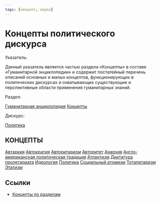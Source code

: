 ```yaml
---
tags: [концепт, наука]
---
```

# Концепты политического дискурса

Указатель:

Данный указатель является частью раздела «Концепты» в составе «Гуманитарной энциклопедии» и содержит постатейный перечень описаний основных и малых концептов, функционирующих в политических дискурсах и охватывающих существующие и перспективные области применения гуманитарных знаний.

Раздел:

[Гуманитарная энциклопедия](https://gtmarket.ru/encyclopedia/)  [Концепты](https://gtmarket.ru/concepts/)

Дискурс:

[Политика](https://gtmarket.ru/concepts/6865)

## КОНЦЕПТЫ

[Автаркия](Автаркия.md)
[Автократия](Автократия.md)
[Авторитаризм](Авторитаризм.md)
[Авторитет](Авторитет.md)
[Анархия](Анархия.md)
[Англо-американская политическая традиция](Англо-американская%20политическая%20традиция.md)
[Атлантизм](Атлантизм.md)
[Диктатура пролетариата](Диктатура%20пролетариата.md)
[Идеология](Идеология.md)
[Политика](Политика.md)
[Социальный атомизм](Социальный%20атомизм.md)
[Тоталитаризм](Тоталитаризм.md)
[Этатизм](Этатизм.md)

## Ссылки

* [Концепты по разделам](Концепты%20по%20разделам.md)

